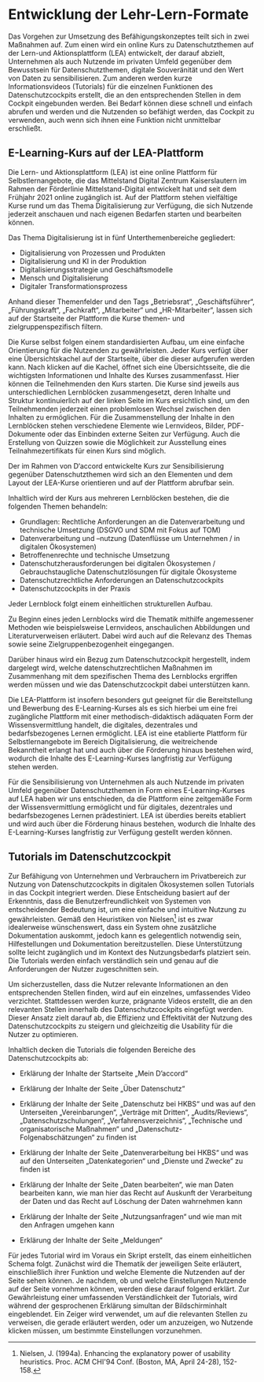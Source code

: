 # Entwicklung der Lehr-Lern-Formate

Das Vorgehen zur Umsetzung des Befähigungskonzeptes teilt sich in zwei
Maßnahmen auf. Zum einen wird ein online Kurs zu Datenschutzthemen auf
der Lern-und Aktionsplattform (LEA) entwickelt, der darauf abzielt,
Unternehmen als auch Nutzende im privaten Umfeld gegenüber dem
Bewusstsein für Datenschutzthemen, digitale Souveränität und den Wert
von Daten zu sensibilisieren. Zum anderen werden kurze
Informationsvideos (Tutorials) für die einzelnen Funktionen des
Datenschutzcockpits erstellt, die an den entsprechenden Stellen in dem
Cockpit eingebunden werden. Bei Bedarf können diese schnell und einfach
abrufen und werden und die Nutzenden so befähigt werden, das Cockpit zu
verwenden, auch wenn sich ihnen eine Funktion nicht unmittelbar
erschließt.

## E-Learning-Kurs auf der LEA-Plattform

Die Lern- und Aktionsplattform (LEA) ist eine online Plattform für
Selbstlernangebote, die das Mittelstand Digital Zentrum Kaiserslautern
im Rahmen der Förderlinie Mittelstand-Digital entwickelt hat und seit
dem Frühjahr 2021 online zugänglich ist. Auf der Plattform stehen
vielfältige Kurse rund um das Thema Digitalisierung zur Verfügung, die
sich Nutzende jederzeit anschauen und nach eigenen Bedarfen starten und
bearbeiten können.

Das Thema Digitalisierung ist in fünf Unterthemenbereiche gegliedert:

- Digitalisierung von Prozessen und Produkten
- Digitalisierung und KI in der Produktion
- Digitalisierungsstrategie und Geschäftsmodelle
- Mensch und Digitalisierung
- Digitaler Transformationsprozess

Anhand dieser Themenfelder und den Tags „Betriebsrat“,
„Geschäftsführer“, „Führungskraft“, „Fachkraft“, „Mitarbeiter“ und
„HR-Mitarbeiter“, lassen sich auf der Startseite der Plattform die Kurse
themen- und zielgruppenspezifisch filtern.

Die Kurse selbst folgen einem standardisierten Aufbau, um eine einfache
Orientierung für die Nutzenden zu gewährleisten. Jeder Kurs verfügt über
eine Übersichtskachel auf der Startseite, über die dieser aufgerufen
werden kann. Nach klicken auf die Kachel, öffnet sich eine
Übersichtsseite, die die wichtigsten Informationen und Inhalte des
Kurses zusammenfasst. Hier können die Teilnehmenden den Kurs starten.
Die Kurse sind jeweils aus unterschiedlichen Lernblöcken
zusammengesetzt, deren Inhalte und Struktur kontinuierlich auf der
linken Seite im Kurs ersichtlich sind, um den Teilnehmenden jederzeit
einen problemlosen Wechsel zwischen den Inhalten zu ermöglichen. Für die
Zusammenstellung der Inhalte in den Lernblöcken stehen verschiedene
Elemente wie Lernvideos, Bilder, PDF-Dokumente oder das Einbinden
externe Seiten zur Verfügung. Auch die Erstellung von Quizzen sowie die
Möglichkeit zur Ausstellung eines Teilnahmezertifikats für einen Kurs
sind möglich.

Der im Rahmen von D‘accord entwickelte Kurs zur Sensibilisierung
gegenüber Datenschutzthemen wird sich an den Elementen und dem Layout
der LEA-Kurse orientieren und auf der Plattform abrufbar sein.

Inhaltlich wird der Kurs aus mehreren Lernblöcken bestehen, die die
folgenden Themen behandeln:

- Grundlagen: Rechtliche Anforderungen an die Datenverarbeitung und technische Umsetzung (DSGVO und SDM mit Fokus auf TOM)
- Datenverarbeitung und –nutzung (Datenflüsse um Unternehmen / in digitalen Ökosystemen)
- Betroffenenrechte und technische Umsetzung
- Datenschutzherausforderungen bei digitalen Ökosystemen / Gebrauchstaugliche Datenschutzlösungen für digitale Ökosysteme
- Datenschutzrechtliche Anforderungen an Datenschutzcockpits
- Datenschutzcockpits in der Praxis

Jeder Lernblock folgt einem einheitlichen strukturellen Aufbau.

Zu Beginn eines jeden Lernblocks wird die Thematik mithilfe angemessener
Methoden wie beispielsweise Lernvideos, anschaulichen Abbildungen und
Literaturverweisen erläutert. Dabei wird auch auf die Relevanz des
Themas sowie seine Zielgruppenbezogenheit eingegangen.

Darüber hinaus wird ein Bezug zum Datenschutzcockpit hergestellt, indem
dargelegt wird, welche datenschutzrechtlichen Maßnahmen im Zusammenhang
mit dem spezifischen Thema des Lernblocks ergriffen werden müssen und
wie das Datenschutzcockpit dabei unterstützen kann.

Die LEA-Plattform ist insofern besonders gut geeignet für die
Bereitstellung und Bewerbung des E-Learning-Kurses als es sich hierbei
um eine frei zugängliche Plattform mit einer methodisch-didaktisch
adäquaten Form der Wissensvermittlung handelt, die digitales,
dezentrales und bedarfsbezogenes Lernen ermöglicht. LEA ist eine
etablierte Plattform für Selbstlernangebote im Bereich Digitalisierung,
die weitreichende Bekanntheit erlangt hat und auch über die Förderung
hinaus bestehen wird, wodurch die Inhalte des E-Learning-Kurses
langfristig zur Verfügung stehen werden.

Für die Sensibilisierung von Unternehmen als auch Nutzende im privaten
Umfeld gegenüber Datenschutzthemen in Form eines E-Learning-Kurses auf
LEA haben wir uns entschieden, da die Plattform eine zeitgemäße Form der
Wissensvermittlung ermöglicht und für digitales, dezentrales und
bedarfsbezogenes Lernen prädestiniert. LEA ist überdies bereits
etabliert und wird auch über die Förderung hinaus bestehen, wodurch die
Inhalte des E-Learning-Kurses langfristig zur Verfügung gestellt werden
können.

## Tutorials im Datenschutzcockpit

Zur Befähigung von Unternehmen und Verbrauchern im Privatbereich zur
Nutzung von Datenschutzcockpits in digitalen Ökosystemen sollen
Tutorials in das Cockpit integriert werden. Diese Entscheidung basiert
auf der Erkenntnis, dass die Benutzerfreundlichkeit von Systemen von
entscheidender Bedeutung ist, um eine einfache und intuitive Nutzung zu
gewährleisten. Gemäß den Heuristiken von Nielsen[^1] ist es zwar
idealerweise wünschenswert, dass ein System ohne zusätzliche
Dokumentation auskommt, jedoch kann es gelegentlich notwendig sein,
Hilfestellungen und Dokumentation bereitzustellen. Diese Unterstützung
sollte leicht zugänglich und im Kontext des Nutzungsbedarfs platziert
sein. Die Tutorials werden einfach verständlich sein und genau auf die
Anforderungen der Nutzer zugeschnitten sein.

Um sicherzustellen, dass die Nutzer relevante Informationen an den
entsprechenden Stellen finden, wird auf ein einzelnes, umfassendes Video
verzichtet. Stattdessen werden kurze, prägnante Videos erstellt, die an
den relevanten Stellen innerhalb des Datenschutzcockpits eingefügt
werden. Dieser Ansatz zielt darauf ab, die Effizienz und Effektivität
der Nutzung des Datenschutzcockpits zu steigern und gleichzeitig die
Usability für die Nutzer zu optimieren.

Inhaltlich decken die Tutorials die folgenden Bereiche des
Datenschutzcockpits ab:

- Erklärung der Inhalte der Startseite „Mein D’accord“
- Erklärung der Inhalte der Seite „Über Datenschutz“
- Erklärung der Inhalte der Seite „Datenschutz bei HKBS“ und was auf den Unterseiten „Vereinbarungen“, „Verträge mit Dritten“, „Audits/Reviews“, „Datenschutzschulungen“, „Verfahrensverzeichnis“, „Technische und organisatorische Maßnahmen“ und „Datenschutz-Folgenabschätzungen“ zu finden ist

- Erklärung der Inhalte der Seite „Datenverarbeitung bei HKBS“ und was
  auf den Unterseiten „Datenkategorien“ und „Dienste und Zwecke“ zu finden
  ist
- Erklärung der Inhalte der Seite „Daten bearbeiten“, wie man Daten
  bearbeiten kann, wie man hier das Recht auf Auskunft der Verarbeitung
  der Daten und das Recht auf Löschung der Daten wahrnehmen kann
- Erklärung der Inhalte der Seite „Nutzungsanfragen“ und wie man mit
  den Anfragen umgehen kann
- Erklärung der Inhalte der Seite „Meldungen“

Für jedes Tutorial wird im Voraus ein Skript erstellt, das einem
einheitlichen Schema folgt. Zunächst wird die Thematik der jeweiligen
Seite erläutert, einschließlich ihrer Funktion und welche Elemente die
Nutzenden auf der Seite sehen können. Je nachdem, ob und welche
Einstellungen Nutzende auf der Seite vornehmen können, werden diese
darauf folgend erklärt. Zur Gewährleistung einer umfassenden
Verständlichkeit der Tutorials, wird während der gesprochenen Erklärung
simultan der Bildschirminhalt eingeblendet. Ein Zeiger wird verwendet,
um auf die relevanten Stellen zu verweisen, die gerade erläutert werden,
oder um anzuzeigen, wo Nutzende klicken müssen, um bestimmte
Einstellungen vorzunehmen.

[^1]:
    Nielsen, J. (1994a). Enhancing the explanatory power of usability
    heuristics. Proc. ACM CHI'94 Conf. (Boston, MA, April 24-28),
    152-158.
